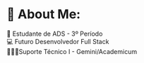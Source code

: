 # 💫 About Me:
🌱 Estudante de ADS - 3º Período <br>💻 Futuro Desenvolvedor Full Stack <br>👨🏽‍💻Suporte Técnico I - Gemini/Academicum

